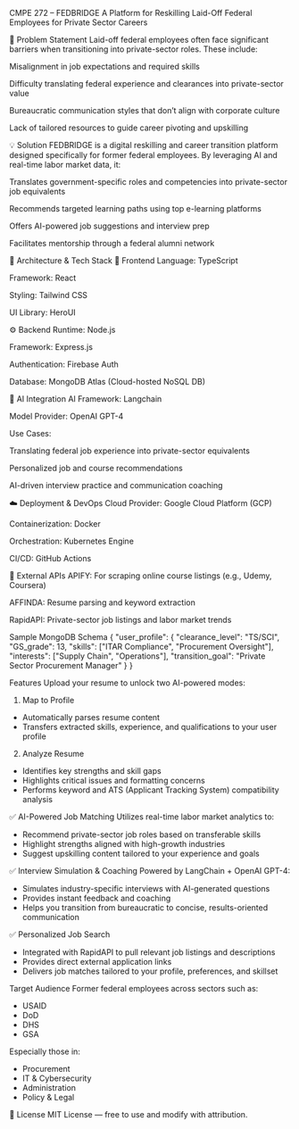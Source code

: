 CMPE 272 – FEDBRIDGE
A Platform for Reskilling Laid-Off Federal Employees for Private Sector Careers

🚧 Problem Statement
Laid-off federal employees often face significant barriers when transitioning into private-sector roles. These include:

Misalignment in job expectations and required skills

Difficulty translating federal experience and clearances into private-sector value

Bureaucratic communication styles that don’t align with corporate culture

Lack of tailored resources to guide career pivoting and upskilling

💡 Solution
FEDBRIDGE is a digital reskilling and career transition platform designed specifically for former federal employees. By leveraging AI and real-time labor market data, it:

Translates government-specific roles and competencies into private-sector job equivalents

Recommends targeted learning paths using top e-learning platforms

Offers AI-powered job suggestions and interview prep

Facilitates mentorship through a federal alumni network

🧱 Architecture & Tech Stack
🔐 Frontend
Language: TypeScript

Framework: React

Styling: Tailwind CSS

UI Library: HeroUI

⚙️ Backend
Runtime: Node.js

Framework: Express.js

Authentication: Firebase Auth

Database: MongoDB Atlas (Cloud-hosted NoSQL DB)

🧠 AI Integration
AI Framework: Langchain

Model Provider: OpenAI GPT-4

Use Cases:

Translating federal job experience into private-sector equivalents

Personalized job and course recommendations

AI-driven interview practice and communication coaching

☁️ Deployment & DevOps
Cloud Provider: Google Cloud Platform (GCP)

Containerization: Docker

Orchestration: Kubernetes Engine

CI/CD: GitHub Actions

🧩 External APIs
APIFY: For scraping online course listings (e.g., Udemy, Coursera)

AFFINDA: Resume parsing and keyword extraction

RapidAPI: Private-sector job listings and labor market trends

Sample MongoDB Schema
{
  "user_profile": {
    "clearance_level": "TS/SCI",
    "GS_grade": 13,
    "skills": ["ITAR Compliance", "Procurement Oversight"],
    "interests": ["Supply Chain", "Operations"],
    "transition_goal": "Private Sector Procurement Manager"
  }
}

 Features
Upload your resume to unlock two AI-powered modes:

1. Map to Profile

- Automatically parses resume content
- Transfers extracted skills, experience, and qualifications to your user profile
  
2. Analyze Resume

- Identifies key strengths and skill gaps
- Highlights critical issues and formatting concerns
- Performs keyword and ATS (Applicant Tracking System) compatibility analysis

✅ AI-Powered Job Matching
Utilizes real-time labor market analytics to:

- Recommend private-sector job roles based on transferable skills
- Highlight strengths aligned with high-growth industries
- Suggest upskilling content tailored to your experience and goals

✅ Interview Simulation & Coaching
Powered by LangChain + OpenAI GPT-4:

- Simulates industry-specific interviews with AI-generated questions
- Provides instant feedback and coaching
- Helps you transition from bureaucratic to concise, results-oriented communication

✅ Personalized Job Search
- Integrated with RapidAPI to pull relevant job listings and descriptions
- Provides direct external application links
- Delivers job matches tailored to your profile, preferences, and skillset


 Target Audience
Former federal employees across sectors such as:

- USAID
- DoD
- DHS
- GSA

Especially those in:

- Procurement
- IT & Cybersecurity
- Administration
- Policy & Legal

📄 License
MIT License — free to use and modify with attribution.

